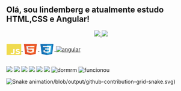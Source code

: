 ## Olá, sou lindemberg e atualmente estudo HTML,CSS e Angular!
<div align="center">
  <a href="https://github.com/lindembergs">
  <img height="180em" src="https://github-readme-stats.vercel.app/api?username=lindembergs&show_icons=true&theme=dark&include_all_commits=true&count_private=true"/>
  <img height="180em" src="https://github-readme-stats.vercel.app/api/top-langs/?username=lindembergs&layout=compact&langs_count=7&theme=dark"/>
</div>
<div style="display: inline_block"><br>
  <img align="center" alt="Berg-Js" height="30" width="40" src="https://raw.githubusercontent.com/devicons/devicon/master/icons/javascript/javascript-plain.svg">
  <img align="center" alt="Berg-HTML" height="30" width="40" src="https://raw.githubusercontent.com/devicons/devicon/master/icons/html5/html5-original.svg">
  <img align="center" alt="Berg-CSS" height="30" width="40" src="https://raw.githubusercontent.com/devicons/devicon/master/icons/css3/css3-original.svg">
  <img alt="angular" align="center" height="30" width="40" src="https://cdn.jsdelivr.net/gh/devicons/devicon/icons/angularjs/angularjs-original.svg" />
</div>
  
  ##
 
<div> 
  <a href="https://www.youtube.com/channel/UCI_4mhpz5iYJk-eeZBjqDyA" target="_blank"><img src="https://img.shields.io/badge/YouTube-FF0000?style=for-the-badge&logo=youtube&logoColor=white" target="_blank"></a>
  <a href="https://www.instagram.com/bergz29_/" target="_blank"><img src="https://img.shields.io/badge/-Instagram-%23E4405F?style=for-the-badge&logo=instagram&logoColor=white" target="_blank"></a>
 	<a href="twitch" target="_blank"><img src="https://img.shields.io/badge/Twitch-9146FF?style=for-the-badge&logo=twitch&logoColor=white" target="_blank"></a>
 <a href="https://discord.gg/KcJcnP9FdF" target="_blank"><img src="https://img.shields.io/badge/Discord-7289DA?style=for-the-badge&logo=discord&logoColor=white" target="_blank"></a> 
  <a href = "mailto:lindembergparaiba@gmail.com"><img src="https://img.shields.io/badge/-Gmail-%23333?style=for-the-badge&logo=gmail&logoColor=white" target="_blank"></a>
  <a href="https://www.linkedin.com/in/lindemberg-da-silva-justino-430b47236/" target="_blank"><img src="https://img.shields.io/badge/-LinkedIn-%230077B5?style=for-the-badge&logo=linkedin&logoColor=white" target="_blank"></a> 
<img class="alignnone wp-image-2873" src="http://clubedosgeeks.com.br/wp-content/uploads/2016/01/dormrm.gif" alt="dormrm" width="553" height="309">
<img class="alignnone wp-image-2874" src="http://clubedosgeeks.com.br/wp-content/uploads/2016/01/funcionou.gif" alt="funcionou" width="548" height="308">
 
  ![Snake animation](https://github.com/lindembergs/lindembergs)/blob/output/github-contribution-grid-snake.svg)
  
 
</div>
